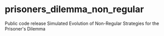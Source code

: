 prisoners_dilemma_non_regular
=============================
Public code release
Simulated Evolution of Non-Regular Strategies for the Prisoner's Dilemma
